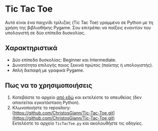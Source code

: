 # Tic Tac Toe

Αυτό είναι ένα παιχνίδι τρίλιζας (Tic Tac Toe) γραμμένο σε Python με τη χρήση της βιβλιοθήκης Pygame. Σου επιτρέπει να παίξεις εναντίον του υπολογιστή σε δύο επίπεδα δυσκολίας.

## Χαρακτηριστικά
- Δύο επίπεδα δυσκολίας: Beginner και Intermediate.
- Δυνατότητα επιλογής ποιος ξεκινά πρώτος (παίκτης ή υπολογιστής).
- Απλή διεπαφή με γραφικά Pygame.

## Πως να το χρησιμοποιήσεις
1. Κατεβάστε το αρχείο [από εδώ](https://drive.google.com/file/d/17333aOEbjnxFE1Qcnq7TkJCShJ4zYXVY/view?usp=drive_link) και εκτελέστε το απευθείας (δεν απαιτείται εγκατάσταση Python).
2. Κλωνοποιήστε το repository:  
   [https://github.com/ChristosGiann/Tic-Tac-Toe.git](https://github.com/ChristosGiann/Tic-Tac-Toe.git)  
   Εκτελέστε το αρχείο `TicTacToe.py` και ακολουθήστε τις οδηγίες.
